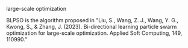 large-scale optimization

BLPSO is the algorithm proposed in "Liu, S., Wang, Z. J., Wang, Y. G., Kwong, S., & Zhang, J. (2023). Bi-directional learning particle swarm optimization for large-scale optimization. Applied Soft Computing, 149, 110990."